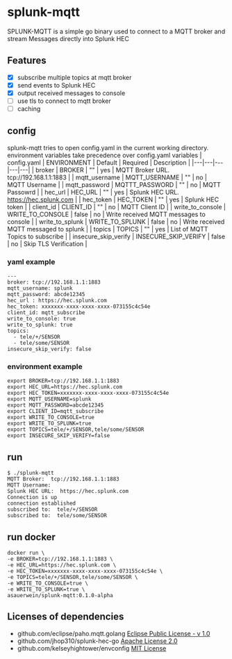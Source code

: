 # splunk-mqtt
SPLUNK-MQTT is a simple go binary used to connect to a MQTT broker and stream Messages directly into Splunk HEC

## Features

- [x] subscribe multiple topics at mqtt broker
- [x] send events to Splunk HEC
- [x] output received messages to console
- [ ] use tls to connect to mqtt broker
- [ ] caching

## config
splunk-mqtt tries to open config.yaml in the current working directory.
environment variables take precedence over config.yaml variables
|  config.yaml | ENVIRONMENT  |  Default |  Required | Description |
|---|---|---|---|---|
| broker  | BROKER  |  "" | yes  | MQTT Broker URL. tcp://192.168.1.1:1883  |
| mqtt_username  | MQTT_USERNAME  |  "" | no  | MQTT Username |
| mqtt_password  | MQTTT_PASSWORD  |  "" | no  | MQTT Passowrd  |
| hec_url  | HEC_URL  |  "" | yes | Splunk HEC URL. https://hec.splunk.com   |
| hec_token  | HEC_TOKEN  | ""  |  yes | Splunk HEC token  |
| client_id  | CLIENT_ID  | ""  |  no | MQTT Client ID  |
| write_to_console  |  WRITE_TO_CONSOLE |  false |  no | Write received MQTT messages to console  |
| write_to_splunk  |  WRITE_TO_SPLUNK | false | no  | Write received MQTT messaged to splunk  |
| topics  | TOPICS  |  "" |  yes |  List of MQTT Topics to subscribe |
| insecure_skip_verify  | INSECURE_SKIP_VERIFY  | false  | no  | Skip TLS Verification  |

### yaml example
```
---
broker: tcp://192.168.1.1:1883
mqtt_username: splunk
mqtt_password: abcde12345
hec_url : https://hec.splunk.com
hec_token: xxxxxxx-xxxx-xxxx-xxxx-073155c4c54e
client_id: mqtt_subscribe
write_to_console: true
write_to_splunk: true
topics:
  - tele/+/SENSOR
  - tele/some/SENSOR
insecure_skip_verify: false

```
### environment example
```
export BROKER=tcp://192.168.1.1:1883
export HEC_URL=https://hec.splunk.com
export HEC_TOKEN=xxxxxxx-xxxx-xxxx-xxxx-073155c4c54e
export MQTT_USERNAME=splunk
export MQTT_PASSWORD=abcde12345
export CLIENT_ID=mqtt_subscribe
export WRITE_TO_CONSOLE=true
export WRITE_TO_SPLUNK=true
export TOPICS=tele/+/SENSOR,tele/some/SENSOR
export INSECURE_SKIP_VERIFY=false
```
## run
```
$ ./splunk-mqtt
MQTT Broker:  tcp://192.168.1.1:1883
MQTT Username:  
Splunk HEC URL:  https://hec.splunk.com
Connection is up
connection established
subscribed to:  tele/+/SENSOR
subscribed to:  tele/some/SENSOR
```
## run docker
```
docker run \
-e BROKER=tcp://192.168.1.1:1883 \
-e HEC_URL=https://hec.splunk.com \
-e HEC_TOKEN=xxxxxxx-xxxx-xxxx-xxxx-073155c4c54e \
-e TOPICS=tele/+/SENSOR,tele/some/SENSOR \
-e WRITE_TO_CONSOLE=true \
-e WRITE_TO_SPLUNK=true \
asauerwein/splunk-mqtt:0.1.0-alpha
```

## Licenses of dependencies
- github.com/eclipse/paho.mqtt.golang [Eclipse Public License - v 1.0](https://github.com/eclipse/paho.mqtt.golang/blob/master/LICENSE)
- github.com/jhop310/splunk-hec-go [Apache License 2.0](https://github.com/jhop310/splunk-hec-go/blob/master/LICENSE)
- github.com/kelseyhightower/envconfig [MIT License](https://github.com/kelseyhightower/envconfig/blob/master/LICENSE)
